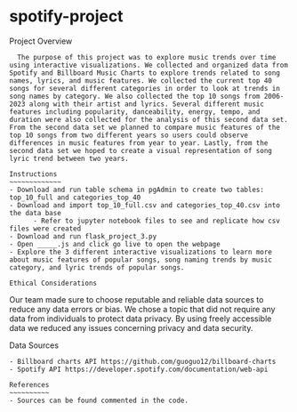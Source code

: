 # spotify-project

Project Overview
~~~~~~~~~~~~~~~~~
  The purpose of this project was to explore music trends over time using interactive visualizations. We collected and organized data from Spotify and Billboard Music Charts to explore trends related to song names, lyrics, and music features. We collected the current top 40 songs for several different categories in order to look at trends in song names by category. We also collected the top 10 songs from 2006-2023 along with their artist and lyrics. Several different music features including popularity, danceability, energy, tempo, and duration were also collected for the analysis of this second data set. From the second data set we planned to compare music features of the top 10 songs from two different years so users could observe differences in music features from year to year. Lastly, from the second data set we hoped to create a visual representation of song lyric trend between two years. 

Instructions
~~~~~~~~~~~~~
- Download and run table schema in pgAdmin to create two tables: top_10_full and categories_top_40
- Download and import top_10_full.csv and categories_top_40.csv into the data base
      - Refer to jupyter notebook files to see and replicate how csv files were created
- Download and run flask_project_3.py
- Open _____.js and click go live to open the webpage
- Explore the 3 different interactive visualizations to learn more about music features of popular songs, song naming trends by music category, and lyric trends of popular songs.

Ethical Considerations
~~~~~~~~~~~~~~~~~~~~~~
  Our team made sure to choose reputable and reliable data sources to reduce any data errors or bias. We chose a topic that did not require any data from individuals to protect data privacy. By using freely accessible data we reduced any issues concerning privacy and data security.

Data Sources
~~~~~~~~~~~~
- Billboard charts API https://github.com/guoguo12/billboard-charts
- Spotify API https://developer.spotify.com/documentation/web-api

References
~~~~~~~~~~
- Sources can be found commented in the code.
